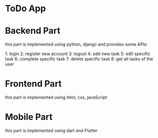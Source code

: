 # ToDo App

# Backend Part
this part is implemented using python, django and provides some APIs:

  1: login
  2: register new account
  3: logout
  4: add new task
  5: edit specific task
  6: complete specific task
  7: delete specific task 
  8: get all tasks of the user

# Frontend Part
this part is implemented using html, css, javaScript

# Mobile Part
this part is implemented using dart and Flutter 
